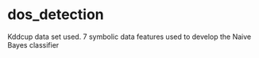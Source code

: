# dos_detection
Kddcup data set used.
7 symbolic data features used to develop the Naive Bayes classifier

